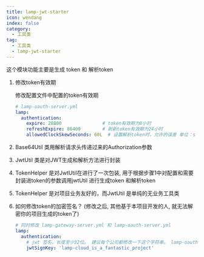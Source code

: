 ```yaml
---
title: lamp-jwt-starter
icon: wendang
index: false
category:
  - 工具类
tag:
  - 工具类
  - lamp-jwt-starter
---
```


这个模块功能主要是生成 token 和 解析token

1. 修改token有效期

   修改配置文件中配置的token有效期

   ```yaml
   # lamp-oauth-server.yml
   lamp:
     authentication:
       expire: 28800               # token有效期为8小时
       refreshExpire: 86400        # 刷新token有效期为24小时
       allowedClockSkewSeconds: 60L  # 设置解析token时，允许的误差 单位：s
   ```

2.  Base64Util 类用解析请求头传递过来的Authorization参数

3. JwtUtil 类是对JWT生成和解析方法进行封装

4. TokenHelper 是对JwtUtil在进行了一次包装,  用于根据步骤1中对配置和需要封装进token的参数调用jwtUtil 进行生成token 和解析token

5. TokenHelper 是对项目业务友好的，而JwtUtil 是单纯的无业务工具类

6. 如何修改token的加密签名？  (修改之后, 其他基于本项目开发的人, 就无法解密你的项目生成的token了)

   ```yaml
   # 同时修改 lamp-gateway-server.yml 和 lamp-oauth-server.yml
   lamp:
     authentication:
       # jwt 签名，长度至少32位。 建议每个公司都修改一下这个字符串。 lamp-oauth-server.yml 和 lamp-gateway-server.yml 中这个配置必须一样
       jwtSignKey: 'lamp-cloud_is_a_fantastic_project'
   ```

   
